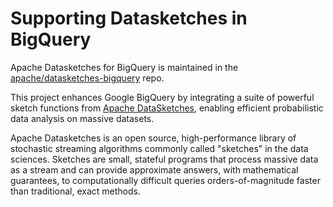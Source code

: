 # Supporting Datasketches in BigQuery

Apache Datasketches for BigQuery is maintained in
the [apache/datasketches-bigquery](https://github.com/apache/datasketches-bigquery)
repo.

This project enhances Google BigQuery by integrating a suite of powerful sketch
functions from [Apache DataSketches](https://datasketches.apache.org/), enabling
efficient probabilistic data analysis on massive datasets.

Apache Datasketches is an open source, high-performance library of stochastic
streaming algorithms commonly called "sketches" in the data sciences. Sketches
are small, stateful programs that process massive data as a stream and can
provide approximate answers, with mathematical guarantees, to computationally
difficult queries orders-of-magnitude faster than traditional, exact methods.

